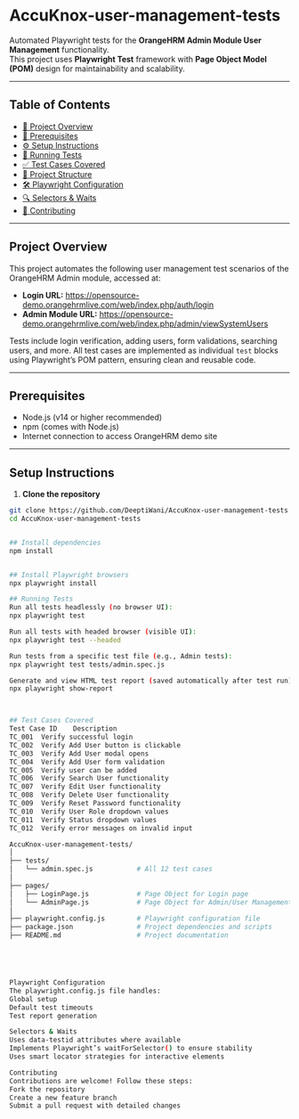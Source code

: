 # AccuKnox-user-management-tests

Automated Playwright tests for the **OrangeHRM Admin Module User Management** functionality.  
This project uses **Playwright Test** framework with **Page Object Model (POM)** design for maintainability and scalability.

---

## Table of Contents

- [📌 Project Overview](#project-overview)  
- [🔧 Prerequisites](#prerequisites)  
- [⚙️ Setup Instructions](#setup-instructions)  
- [🚀 Running Tests](#running-tests)  
- [✅ Test Cases Covered](#test-cases-covered)  
- [📁 Project Structure](#project-structure)  
- [🛠️ Playwright Configuration](#playwright-configuration)  
- [🔍 Selectors & Waits](#selectors--waits)  
- [🤝 Contributing](#contributing)  

---

## Project Overview

This project automates the following user management test scenarios of the OrangeHRM Admin module, accessed at:

- **Login URL:** https://opensource-demo.orangehrmlive.com/web/index.php/auth/login  
- **Admin Module URL:** https://opensource-demo.orangehrmlive.com/web/index.php/admin/viewSystemUsers  

Tests include login verification, adding users, form validations, searching users, and more. All test cases are implemented as individual `test` blocks using Playwright’s POM pattern, ensuring clean and reusable code.

---

## Prerequisites

- Node.js (v14 or higher recommended)  
- npm (comes with Node.js)  
- Internet connection to access OrangeHRM demo site  

---

## Setup Instructions

1. **Clone the repository**

```bash
git clone https://github.com/DeeptiWani/AccuKnox-user-management-tests.git
cd AccuKnox-user-management-tests


## Install dependencies
npm install


## Install Playwright browsers
npx playwright install

## Running Tests
Run all tests headlessly (no browser UI):
npx playwright test

Run all tests with headed browser (visible UI):
npx playwright test --headed

Run tests from a specific test file (e.g., Admin tests):
npx playwright test tests/admin.spec.js

Generate and view HTML test report (saved automatically after test run):
npx playwright show-report



## Test Cases Covered
Test Case ID	Description
TC_001	Verify successful login
TC_002	Verify Add User button is clickable
TC_003	Verify Add User modal opens
TC_004	Verify Add User form validation
TC_005	Verify user can be added
TC_006	Verify Search User functionality
TC_007	Verify Edit User functionality
TC_008	Verify Delete User functionality
TC_009	Verify Reset Password functionality
TC_010	Verify User Role dropdown values
TC_011	Verify Status dropdown values
TC_012	Verify error messages on invalid input

AccuKnox-user-management-tests/
│
├── tests/
│   └── admin.spec.js           # All 12 test cases
│
├── pages/
│   ├── LoginPage.js            # Page Object for Login page
│   └── AdminPage.js            # Page Object for Admin/User Management
│
├── playwright.config.js        # Playwright configuration file
├── package.json                # Project dependencies and scripts
├── README.md                   # Project documentation





Playwright Configuration
The playwright.config.js file handles:
Global setup
Default test timeouts
Test report generation

Selectors & Waits
Uses data-testid attributes where available
Implements Playwright’s waitForSelector() to ensure stability
Uses smart locator strategies for interactive elements

Contributing
Contributions are welcome! Follow these steps:
Fork the repository
Create a new feature branch
Submit a pull request with detailed changes


